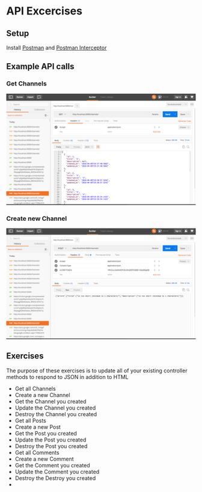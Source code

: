 # API Excercises 

## Setup
Install [Postman](https://www.getpostman.com/) and [Postman Interceptor](https://chrome.google.com/webstore/detail/postman-interceptor/aicmkgpgakddgnaphhhpliifpcfhicfo?hl=en)

## Example API calls
### Get Channels
![Get Channels](./images/get_channels.png?raw=true "Optional Title")

### Create new Channel
![Create Channel](./images/new_channel.png?raw=true "Optional Title")

## Exercises
The purpose of these exercises is to update all of your existing controller methods to respond to JSON in addition to HTML

- Get all Channels
- Create a new Channel
- Get the Channel you created
- Update the Channel you created
- Destroy the Channel you created
- Get all Posts
- Create a new Post
- Get the Post you created
- Update the Post you created
- Destroy the Post you created
- Get all Comments
- Create a new Comment
- Get the Comment you created
- Update the Comment you created
- Destroy the Destroy you created
- 
